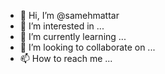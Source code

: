 - 👋 Hi, I’m @samehmattar
- 👀 I’m interested in ...
- 🌱 I’m currently learning ...
- 💞️ I’m looking to collaborate on ...
- 📫 How to reach me ...

<!---
samehmattar/samehmattar is a ✨ special ✨ repository because its `README.md` (this file) appears on your GitHub profile.
You can click the Preview link to take a look at your changes.
--->

